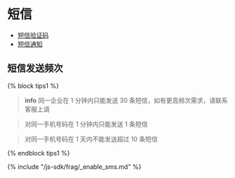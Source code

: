 <!-- ex_nonav -->

# 短信

* [短信验证码](./code.md)
* [短信通知](./message.md)

## 短信发送频次

{% block tips1 %}

> **info**
>同一企业在 1 分钟内只能发送 30 条短信，如有更高频次需求，请联系客服上调

>对同一手机号码在 1 分钟内只能发送 1 条短信

>对同一手机号码在 1 天内不能发送超过 10 条短信

{% endblock tips1 %}

{% include "/js-sdk/frag/_enable_sms.md" %}
